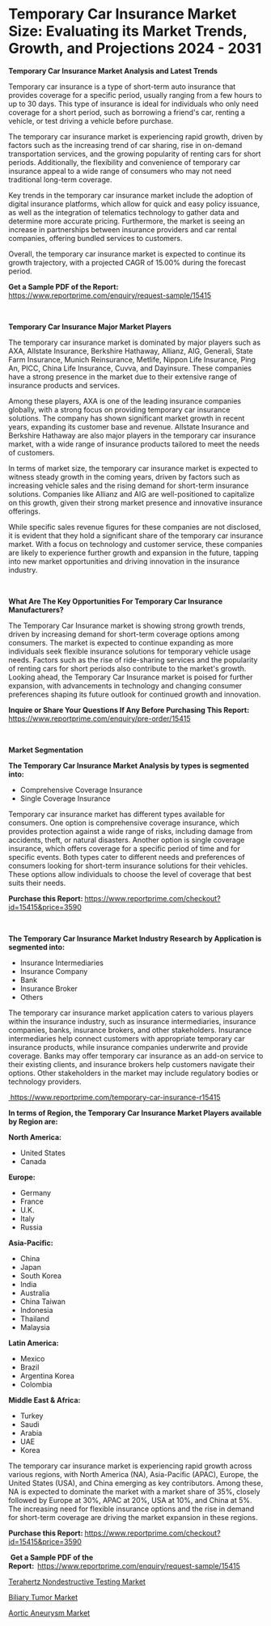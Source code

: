 <p><h1>Temporary Car Insurance Market Size: Evaluating its Market Trends, Growth, and Projections 2024 - 2031</h1></p><p><strong>Temporary Car Insurance Market Analysis and Latest Trends</strong></p>
<p><p>Temporary car insurance is a type of short-term auto insurance that provides coverage for a specific period, usually ranging from a few hours to up to 30 days. This type of insurance is ideal for individuals who only need coverage for a short period, such as borrowing a friend's car, renting a vehicle, or test driving a vehicle before purchase.</p><p>The temporary car insurance market is experiencing rapid growth, driven by factors such as the increasing trend of car sharing, rise in on-demand transportation services, and the growing popularity of renting cars for short periods. Additionally, the flexibility and convenience of temporary car insurance appeal to a wide range of consumers who may not need traditional long-term coverage.</p><p>Key trends in the temporary car insurance market include the adoption of digital insurance platforms, which allow for quick and easy policy issuance, as well as the integration of telematics technology to gather data and determine more accurate pricing. Furthermore, the market is seeing an increase in partnerships between insurance providers and car rental companies, offering bundled services to customers.</p><p>Overall, the temporary car insurance market is expected to continue its growth trajectory, with a projected CAGR of 15.00% during the forecast period.</p></p>
<p><strong>Get a Sample PDF of the Report:&nbsp;</strong> <a href="https://www.reportprime.com/enquiry/request-sample/15415">https://www.reportprime.com/enquiry/request-sample/15415</a></p>
<p>&nbsp;</p>
<p><strong>Temporary Car Insurance Major Market Players</strong></p>
<p><p>The temporary car insurance market is dominated by major players such as AXA, Allstate Insurance, Berkshire Hathaway, Allianz, AIG, Generali, State Farm Insurance, Munich Reinsurance, Metlife, Nippon Life Insurance, Ping An, PICC, China Life Insurance, Cuvva, and Dayinsure. These companies have a strong presence in the market due to their extensive range of insurance products and services.</p><p>Among these players, AXA is one of the leading insurance companies globally, with a strong focus on providing temporary car insurance solutions. The company has shown significant market growth in recent years, expanding its customer base and revenue. Allstate Insurance and Berkshire Hathaway are also major players in the temporary car insurance market, with a wide range of insurance products tailored to meet the needs of customers.</p><p>In terms of market size, the temporary car insurance market is expected to witness steady growth in the coming years, driven by factors such as increasing vehicle sales and the rising demand for short-term insurance solutions. Companies like Allianz and AIG are well-positioned to capitalize on this growth, given their strong market presence and innovative insurance offerings.</p><p>While specific sales revenue figures for these companies are not disclosed, it is evident that they hold a significant share of the temporary car insurance market. With a focus on technology and customer service, these companies are likely to experience further growth and expansion in the future, tapping into new market opportunities and driving innovation in the insurance industry.</p></p>
<p>&nbsp;</p>
<p><strong>What Are The Key Opportunities For Temporary Car Insurance Manufacturers?</strong></p>
<p><p>The Temporary Car Insurance market is showing strong growth trends, driven by increasing demand for short-term coverage options among consumers. The market is expected to continue expanding as more individuals seek flexible insurance solutions for temporary vehicle usage needs. Factors such as the rise of ride-sharing services and the popularity of renting cars for short periods also contribute to the market's growth. Looking ahead, the Temporary Car Insurance market is poised for further expansion, with advancements in technology and changing consumer preferences shaping its future outlook for continued growth and innovation.</p></p>
<p><strong>Inquire or Share Your Questions If Any Before Purchasing This Report:</strong> <a href="https://www.reportprime.com/enquiry/pre-order/15415">https://www.reportprime.com/enquiry/pre-order/15415</a></p>
<p>&nbsp;</p>
<p><strong>Market Segmentation</strong></p>
<p><strong>The Temporary Car Insurance Market Analysis by types is segmented into:</strong></p>
<p><ul><li>Comprehensive Coverage Insurance</li><li>Single Coverage Insurance</li></ul></p>
<p><p>Temporary car insurance market has different types available for consumers. One option is comprehensive coverage insurance, which provides protection against a wide range of risks, including damage from accidents, theft, or natural disasters. Another option is single coverage insurance, which offers coverage for a specific period of time and for specific events. Both types cater to different needs and preferences of consumers looking for short-term insurance solutions for their vehicles. These options allow individuals to choose the level of coverage that best suits their needs.</p></p>
<p><strong>Purchase this Report:&nbsp;</strong><a href="https://www.reportprime.com/checkout?id=15415&price=3590">https://www.reportprime.com/checkout?id=15415&price=3590</a></p>
<p>&nbsp;</p>
<p><strong>The Temporary Car Insurance Market Industry Research by Application is segmented into:</strong></p>
<p><ul><li>Insurance Intermediaries</li><li>Insurance Company</li><li>Bank</li><li>Insurance Broker</li><li>Others</li></ul></p>
<p><p>The temporary car insurance market application caters to various players within the insurance industry, such as insurance intermediaries, insurance companies, banks, insurance brokers, and other stakeholders. Insurance intermediaries help connect customers with appropriate temporary car insurance products, while insurance companies underwrite and provide coverage. Banks may offer temporary car insurance as an add-on service to their existing clients, and insurance brokers help customers navigate their options. Other stakeholders in the market may include regulatory bodies or technology providers.</p></p>
<p><a href="https://www.reportprime.com/temporary-car-insurance-r15415">&nbsp;https://www.reportprime.com/temporary-car-insurance-r15415</a></p>
<p><strong>In terms of Region, the Temporary Car Insurance Market Players available by Region are:</strong></p>
<p>
    <p> <strong> North America: </strong>
        <ul>
            <li>United States</li>
            <li>Canada</li>
        </ul>
        </p> 
    <p> <strong> Europe: </strong>
        <ul>
            <li>Germany</li>
            <li>France</li>
            <li>U.K.</li>
            <li>Italy</li>
            <li>Russia</li>
        </ul>
        </p> 
    <p> <strong> Asia-Pacific: </strong>
        <ul>
            <li>China</li>
            <li>Japan</li>
            <li>South Korea</li>
            <li>India</li>
            <li>Australia</li>
            <li>China Taiwan</li>
            <li>Indonesia</li>
            <li>Thailand</li>
            <li>Malaysia</li>
        </ul>
        </p> 
    <p> <strong> Latin America: </strong>
        <ul>
            <li>Mexico</li>
            <li>Brazil</li>
            <li>Argentina Korea</li>
            <li>Colombia</li>
        </ul>
        </p> 
    <p> <strong> Middle East & Africa: </strong>
        <ul>
            <li>Turkey</li>
            <li>Saudi</li>
            <li>Arabia</li>
            <li>UAE</li>
            <li>Korea</li>
        </ul>
    </p>
    </p>
<p><p>The temporary car insurance market is experiencing rapid growth across various regions, with North America (NA), Asia-Pacific (APAC), Europe, the United States (USA), and China emerging as key contributors. Among these, NA is expected to dominate the market with a market share of 35%, closely followed by Europe at 30%, APAC at 20%, USA at 10%, and China at 5%. The increasing need for flexible insurance options and the rise in demand for short-term coverage are driving the market expansion in these regions.</p></p>
<p><strong>Purchase this Report: </strong><a href="https://www.reportprime.com/checkout?id=15415&price=3590">https://www.reportprime.com/checkout?id=15415&price=3590</a></p>
<p>&nbsp;<strong>Get a Sample PDF of the Report:&nbsp;&nbsp;</strong><a href="https://www.reportprime.com/enquiry/request-sample/15415">https://www.reportprime.com/enquiry/request-sample/15415</a></p>
<p><strong></strong></p>
<p><p><a href="https://view.publitas.com/reportprime-1/global-terahertz-nondestructive-testing-market-exploring-market-share-market-trends-and-future-growth/">Terahertz Nondestructive Testing Market</a></p><p><a href="https://github.com/flwellarose/Market-Research-Report-List-1/blob/main/biliary-tumor-market.md">Biliary Tumor Market</a></p><p><a href="https://github.com/kmtkihkn89/Market-Research-Report-List-1/blob/main/aortic-aneurysm-market.md">Aortic Aneurysm Market</a></p></p>
